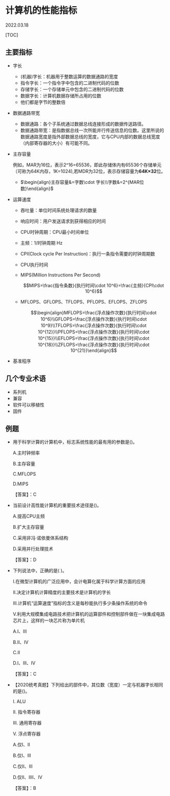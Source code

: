 

# 计算机的性能指标

2022.03.18

[TOC]

## 主要指标

* 字长

  * (机器)字长：机器用于整数运算的数据通路的宽度
  * 指令字长：一个指令字中包含的二进制代码的位数
  * 存储字长：一个存储单元中包含的二进制代码的位数
  * 数据字长：计算机数据存储所占用的位数
  * 他们都是字节的整数倍

* 数据通路带宽

  * 数据通路：各个子系统通过数据总线连接形成的数据传送路径。
  * 数据通路带宽：是指数据总线一次所能并行传送信息的位数。这里所说的数据通路宽度是指外部数据总线的宽度，它与CPU内部的数据总线宽度（内部寄存器的大小）有可能不同。

* 主存容量

  例如，MAR为16位，表示2^16=65536，即此存储体内有65536个存储单元（可称为64K内存，1K=1024),若MDR为32位，表示存储容量为**64K×32**位。

  * $\begin{align}主存容量&=字数\cdot 字长\\字数&=2^{MAR位数}\end{align}$

* 运算速度

  * 吞吐量：单位时间系统处理请求的数量

  * 响应时间：用户发送请求到获得相应的时间

  * CPU时钟周期：CPU最小时间单位

  * 主频：1/时钟周期 Hz

  * CPI(Clock cycle Per Instruction)：执行一条指令需要的时钟周期数

  * CPU执行时间

  * MIPS(Million Instructions Per Second)

    $$MIPS=\frac{指令条数}{执行时间\cdot 10^6}=\frac{主频}{CPI\cdot 10^6}$$

  * MFLOPS、GFLOPS、TFLOPS、PFLOPS、EFLOPS、ZFLOPS

    $$\begin{align}MFLOPS=\frac{浮点操作次数}{执行时间\cdot 10^6}\\GFLOPS=\frac{浮点操作次数}{执行时间\cdot 10^9}\\TFLOPS=\frac{浮点操作次数}{执行时间\cdot 10^{12}}\\PFLOPS=\frac{浮点操作次数}{执行时间\cdot 10^{15}}\\EFLOPS=\frac{浮点操作次数}{执行时间\cdot 10^{18}}\\ZFLOPS=\frac{浮点操作次数}{执行时间\cdot 10^{21}}\end{align}$$

* 基准程序

## 几个专业术语

* 系列机
* 兼容
* 软件可以移植性
* 固件

## 例题

* 用于科学计算的计算机中，标志系统性能的最有用的参数是()。

  A.主时钟频率

  B.主存容量

  C.MFLOPS

  D.MIPS

  【答案】：C

* 当前设计高性能计算机的重要技术途径是()。

  A.提高CPU主频

  B.扩大主存容量

  C.采用非冯·诺依曼体系结构

  D.采用并行处理技术

  【答案】：D

* 下列说法中，正确的是( )。

  I.在微型计算机的广泛应用中，会计电算化属于科学计算方面的应用

  Ⅱ.决定计算机计算精度的主要技术是计算机的字长

  Ⅲ.计算机“运算速度”指标的含义是每秒能执行多少条操作系统的命令

  V.利用大规模集成电路技术把计算机的运算部件和控制部件做在一块集成电路芯片上，这样的一块芯片称为单片机

  A.I、III

  B.II、IV

  C.II

  D.I、III、IV

  【答案】：C

* 【2020统考真题】下列给出的部件中，其位数（宽度）一定与机器字长相同的是()。

  I. ALU

  Ⅱ. 指令寄存器

  III. 通用寄存器

  V. 浮点寄存器

  A.仅I、II

  B.仅I、III

  C.仅II、III

  D.仅II、IⅢ、IV

  【答案】：B